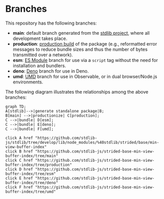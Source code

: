 <!--

@license Apache-2.0

Copyright (c) 2022 The Stdlib Authors.

Licensed under the Apache License, Version 2.0 (the "License");
you may not use this file except in compliance with the License.
You may obtain a copy of the License at

    http://www.apache.org/licenses/LICENSE-2.0

Unless required by applicable law or agreed to in writing, software
distributed under the License is distributed on an "AS IS" BASIS,
WITHOUT WARRANTIES OR CONDITIONS OF ANY KIND, either express or implied.
See the License for the specific language governing permissions and
limitations under the License.

-->

# Branches

This repository has the following branches:

-   **main**: default branch generated from the [stdlib project][stdlib-url], where all development takes place.
-   **production**: [production build][production-url] of the package (e.g., reformatted error messages to reduce bundle sizes and thus the number of bytes transmitted over a network).
-   **esm**: [ES Module][esm-url] branch for use via a `script` tag without the need for installation and bundlers.
-   **deno**: [Deno][deno-url] branch for use in Deno.
-   **umd**: [UMD][umd-url] branch for use in Observable, or in dual browser/Node.js environments.

The following diagram illustrates the relationships among the above branches:

```mermaid
graph TD;
A[stdlib]-->|generate standalone package|B;
B[main] -->|productionize| C[production];
C -->|bundle| D[esm];
C -->|bundle| E[deno];
C -->|bundle| F[umd];

click A href "https://github.com/stdlib-js/stdlib/tree/develop/lib/node_modules/%40stdlib/strided/base/min-view-buffer-index"
click B href "https://github.com/stdlib-js/strided-base-min-view-buffer-index/tree/main"
click C href "https://github.com/stdlib-js/strided-base-min-view-buffer-index/tree/production"
click D href "https://github.com/stdlib-js/strided-base-min-view-buffer-index/tree/esm"
click E href "https://github.com/stdlib-js/strided-base-min-view-buffer-index/tree/deno"
click F href "https://github.com/stdlib-js/strided-base-min-view-buffer-index/tree/umd"
```

[stdlib-url]: https://github.com/stdlib-js/stdlib/tree/develop/lib/node_modules/%40stdlib/strided/base/min-view-buffer-index
[production-url]: https://github.com/stdlib-js/strided-base-min-view-buffer-index/tree/production
[deno-url]: https://github.com/stdlib-js/strided-base-min-view-buffer-index/tree/deno
[umd-url]: https://github.com/stdlib-js/strided-base-min-view-buffer-index/tree/umd
[esm-url]: https://github.com/stdlib-js/strided-base-min-view-buffer-index/tree/esm